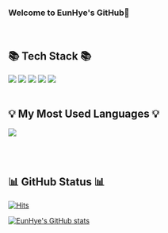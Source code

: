 <div align="left">

### Welcome to EunHye's GitHub👏

<br />

## 📚 Tech Stack 📚

<img src="https://img.shields.io/badge/HTML5-E34F26?style=for-the-badge&logo=HTML5&logoColor=white">
<img src="https://img.shields.io/badge/css3-1572B6?style=for-the-badge&logo=css3&logoColor=white">
<img src="https://img.shields.io/badge/Javascript-F7DF1E?style=for-the-badge&logo=javascript&logoColor=white">
<img src="https://img.shields.io/badge/React-61DAFB?style=for-the-badge&logo=react&logoColor=white">
<img src="https://img.shields.io/badge/Typescript-3178C6?style=for-the-badge&logo=typescript&logoColor=white">

<br />
<br />

## 💡 My Most Used Languages 💡

<p>
  <a href="https://github.com/AkoIsCat">
    <img align="center" src="https://github-readme-stats.vercel.app/api/top-langs/?username=AkoIsCat&layout=compact&show_icons=true&show_owner=$true&hide_title=true&theme=nord" />
  </a>
</p>
<br />
<br />
<div>

## 📊 GitHub Status 📊

[![Hits](https://hits.seeyoufarm.com/api/count/incr/badge.svg?url=https%3A%2F%2Fgithub.com%2FAkoIsCat&count_bg=%23F34A8E&title_bg=%23555555&icon=github.svg&icon_color=%23E7E7E7&title=GITHUB&edge_flat=false)](https://hits.seeyoufarm.com)
  
  </div>
  <div>
    
[![EunHye's GitHub stats](https://github-readme-stats.vercel.app/api?username=AkoIsCat&show_icons=true&theme=radical)](https://github.com/AkoIsCat/github-readme-stats)

</div>
